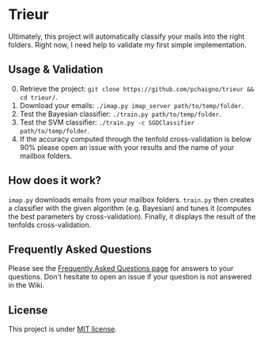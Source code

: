 # Trieur

Ultimately, this project will automatically classify your mails into the right folders.
Right now, I need help to validate my first simple implementation.


## Usage & Validation

0. Retrieve the project: `git clone https://github.com/pchaigno/trieur && cd trieur/`.
0. Download your emails: `./imap.py imap_server path/to/temp/folder`.
0. Test the Bayesian classifier: `./train.py path/to/temp/folder`.
0. Test the SVM classifier: `./train.py -c SGDClassifier path/to/temp/folder`.
0. If the accuracy computed through the tenfold cross-validation is below 90% please open an issue with your results and the name of your mailbox folders.


## How does it work?

`imap.py` downloads emails from your mailbox folders. `train.py` then creates a classifier with the given algorithm (e.g. Bayesian) and tunes it (computes the best parameters by cross-validation). Finally, it displays the result of the tenfolds cross-validation.


## Frequently Asked Questions

Please see the [Frequently Asked Questions page](https://github.com/pchaigno/trieur/wiki/Frequently-Asked-Questions) for answers to your questions. Don't hesitate to open an issue if your question is not answered in the Wiki.


## License

This project is under [MIT license](LICENSE).
